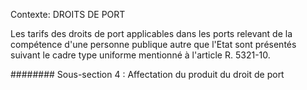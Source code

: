 Contexte: DROITS DE PORT

Les tarifs des droits de port applicables dans les ports relevant de la compétence d'une personne publique autre que l'Etat sont présentés suivant le cadre type uniforme mentionné à l'article R. 5321-10.

######## Sous-section 4 : Affectation du produit du droit de port